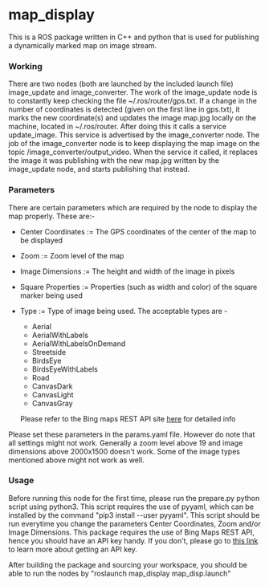 # map_display
This is a ROS package written in C++ and python that is used for publishing a dynamically marked map on image stream. 

### Working
There are two nodes (both are launched by the included launch file) image_update and image_converter. The work of the image_update node is to constantly keep checking the file ~/.ros/router/gps.txt. If a change in the number of coordinates is detected (given on the first line in gps.txt), it marks the new coordinate(s) and updates the image map.jpg locally on the machine, located in ~/.ros/router. After doing this it calls a service update_image. This service is advertised by the image_converter node. The job of the image_converter node is to keep displaying the map image on the topic /image_converter/output_video. When the service it called, it replaces the image it was publishing with the new map.jpg written by the image_update node, and starts publishing that instead.

### Parameters
There are certain parameters which are required by the node to display the map properly. These are:-
* Center Coordinates := The GPS coordinates of the center of the map to be displayed 
* Zoom := Zoom level of the map
* Image Dimensions := The height and width of the image in pixels
* Square Properties := Properties (such as width and color) of the square marker being used
* Type := Type of image being used. The acceptable types are - 
    * Aerial
    * AerialWithLabels
    * AerialWithLabelsOnDemand
    * Streetside
    * BirdsEye
    * BirdsEyeWithLabels
    * Road
    * CanvasDark
    * CanvasLight
    * CanvasGray
    
    Please refer to the Bing maps REST API site [here](https://docs.microsoft.com/en-us/bingmaps/rest-services/imagery/get-a-static-map) for detailed info

Please set these parameters in the params.yaml file. However do note that all settings might not work. Generally a zoom level above 19 and image dimensions above 2000x1500 doesn't work. Some of the image types mentioned above might not work as well.

### Usage
Before running this node for the first time, please run the prepare.py python script using python3. This script requires the use of pyyaml, which can be installed by the command "pip3 install --user pyyaml". This script should be run everytime you change the parameters Center Coordinates, Zoom and/or Image Dimensions.
This package requires the use of Bing Maps REST API, hence you should have an API key handy. If you don't, please go to [this link](https://docs.microsoft.com/en-us/bingmaps/getting-started/bing-maps-dev-center-help/getting-a-bing-maps-key) to learn more about getting an API key.

After building the package and sourcing your workspace, you should be able to run the nodes by "roslaunch map_display map_disp.launch"
